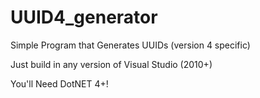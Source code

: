 # UUID4_generator
Simple Program that Generates UUIDs (version 4 specific)


Just build in any version of Visual Studio (2010+)


You'll Need DotNET 4+!
